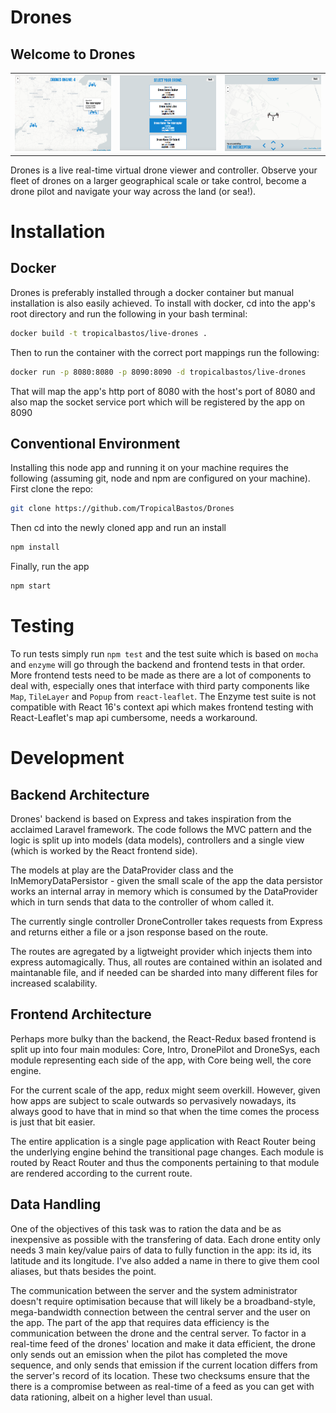 # Drones
## Welcome to Drones
| | | |
|:-------------------------:|:-------------------------:|:-------------------------:|
|<img width="1604" src="/frontend/public/res/screenshots/sys.png" /> |  <img width="1604"  src="/frontend/public/res/screenshots/selection.png" /> | <img width="1604"  src="/frontend/public/res/screenshots/pilot.png" /> |

<p>Drones is a live real-time virtual drone viewer and controller. Observe your fleet of drones on a larger geographical scale or take control, become a drone pilot and navigate your way across the land (or sea!).</p>

# Installation
## Docker
<p>Drones is preferably installed through a docker container but manual installation is also easily achieved. To install with docker, cd into the app's root directory and run the following in your bash terminal:
</p>

```bash
docker build -t tropicalbastos/live-drones .
```

<p>Then to run the container with the correct port mappings run the following:</p>

```bash
docker run -p 8080:8080 -p 8090:8090 -d tropicalbastos/live-drones
```
<p>That will map the app's http port of 8080 with the host's port of 8080 and also map the socket service port which will be registered by the app on 8090</p>

## Conventional Environment
<p>Installing this node app and running it on your machine requires the following (assuming git, node and npm are configured on your machine). First clone the repo:</p>

```bash
git clone https://github.com/TropicalBastos/Drones
```

<p>Then cd into the newly cloned app and run an install</p>

```bash
npm install
```

<p>Finally, run the app</p>

```bash
npm start
```

# Testing

To run tests simply run `npm test` and the test suite which is based on `mocha` and `enzyme` will go through the backend and frontend tests in that order. More frontend tests need to be made as there are a lot of components to deal with, especially ones that interface with third party components like `Map`, `TileLayer` and `Popup` from `react-leaflet`.
The Enzyme test suite is not compatible with React 16's context api which makes frontend testing with React-Leaflet's map api cumbersome, needs a workaround.

# Development
## Backend Architecture

<p>Drones' backend is based on Express and takes inspiration from the acclaimed Laravel framework. The code follows the MVC pattern and the logic is split up into models (data models), controllers and a single view (which is worked by the React frontend side).</p>

<p>The models at play are the DataProvider class and the InMemoryDataPersistor - given the small scale of the app the data persistor works an internal array in memory which is consumed by the DataProvider which in turn sends that data to the controller of whom called it.</p>

<p>The currently single controller DroneController takes requests from Express and returns either a file or a json response based on the route.</p>

<p>The routes are agregated by a ligtweight provider which injects them into express automagically. Thus, all routes are contained within an isolated and maintanable file, and if needed can be sharded into many different files for increased scalability.</p>

## Frontend Architecture

<p>Perhaps more bulky than the backend, the React-Redux based frontend is split up into four main modules: Core, Intro, DronePilot and DroneSys, each module representing each side of the app, with Core being well, the core engine.</p>

<p>For the current scale of the app, redux might seem overkill. However, given how apps are subject to scale outwards so pervasively nowadays, its always good to have that in mind so that when the time comes the process is just that bit easier.</p>

<p>The entire application is a single page application with React Router being the underlying engine behind the transitional page changes. Each module is routed by React Router and thus the components pertaining to that module are rendered according to the current route.</p>

## Data Handling

<p>One of the objectives of this task was to ration the data and be as inexpensive as possible with the transfering of data. Each drone entity only needs 3 main key/value pairs of data to fully function in the app: its id, its latitude and its longitude. I've also added a name in there to give them cool aliases, but thats besides the point.</p>

<p>The communication between the server and the system administrator doesn't require optimisation because that will likely  be a broadband-style, mega-bandwidth connection between the central server and the user on the app. The part of the app that requires data efficiency is the communication between the drone and the central server. To factor in a real-time feed of the drones' location and make it data efficient, the drone only sends out an emission when the pilot has completed the move sequence, and only sends that emission if the current location differs from the server's record of its location. These two checksums ensure that the there is a compromise between as real-time of a feed as you can get with data rationing, albeit on a higher level than usual.</p>